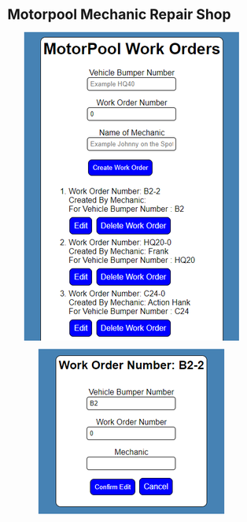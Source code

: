 # Motorpool Mechanic Repair Shop
<p align="center">
    <img src="./public/img/motorpool home.png">
</p>
<p align="center">
    <img src="./public/img/motorpool edit.png">
</p>